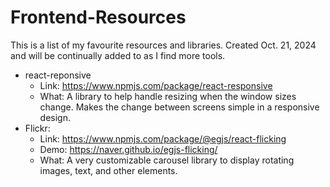 # Frontend-Resources
This is a list of my favourite resources and libraries. Created Oct. 21, 2024 and will be continually added to as I find more tools.

- react-reponsive
  - Link: https://www.npmjs.com/package/react-responsive
  - What: A library to help handle resizing when the window sizes change. Makes the change between screens simple in a responsive design.
- Flickr:
  - Link: https://www.npmjs.com/package/@egjs/react-flicking
  - Demo: https://naver.github.io/egjs-flicking/
  - What: A very customizable carousel library to display rotating images, text, and other elements.
